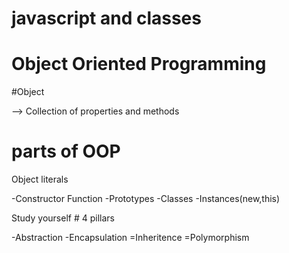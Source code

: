 # javascript and classes

# Object Oriented Programming

#Object

--> Collection of properties and methods

# parts of OOP

Object literals

-Constructor Function
-Prototypes
-Classes
-Instances(new,this)


Study yourself # 4 pillars

-Abstraction
-Encapsulation
=Inheritence
=Polymorphism


